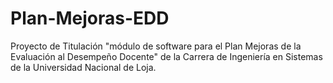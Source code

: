 # Plan-Mejoras-EDD
Proyecto de Titulación "módulo de software para el Plan Mejoras de la Evaluación al Desempeño Docente" de la Carrera de Ingeniería en Sistemas de la Universidad Nacional de Loja.
